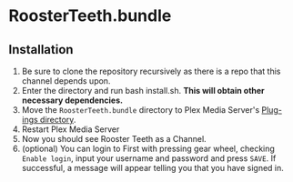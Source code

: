 RoosterTeeth.bundle
===================

## Installation
1. Be sure to clone the repository recursively as there is a repo that this channel depends upon.
2. Enter the directory and run bash install.sh. **This will obtain other necessary dependencies.**
3. Move the `RoosterTeeth.bundle` directory to Plex Media Server's [Plug-ings directory](https://support.plex.tv/hc/en-us/articles/201106098-How-do-I-find-the-Plug-Ins-folder-).
4. Restart Plex Media Server
5. Now you should see Rooster Teeth as a Channel.
6. (optional) You can login to First with pressing gear wheel, checking `Enable login`, input your username and password and press `SAVE`. If successful, a message will appear telling you that you have signed in.